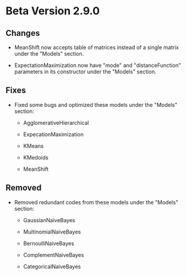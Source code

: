 # Beta Version 2.9.0

## Changes

* MeanShift now accepts table of matrices instead of a single matrix under the "Models" section.

* ExpectationMaximization now have "mode" and "distanceFunction" parameters in its constructor under the "Models" section.

## Fixes

* Fixed some bugs and optimized these models under the "Models" section:

  * AgglomerativeHierarchical
 
  * ExpecationMaximization

  * KMeans
 
  * KMedoids
 
  * MeanShift

## Removed

* Removed redundant codes from these models under the "Models" section:

  * GaussianNaiveBayes
 
  * MultinomialNaiveBayes
 
  * BernoulliNaiveBayes
 
  * ComplementNaiveBayes
 
  * CategoricalNaiveBayes
